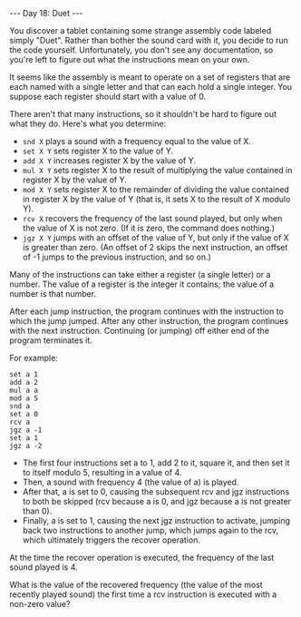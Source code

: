 --- Day 18: Duet ---

You discover a tablet containing some strange assembly code labeled simply "Duet". Rather than bother the sound card with it, you decide to run the code yourself. Unfortunately, you don't see any documentation, so you're left to figure out what the instructions mean on your own.

It seems like the assembly is meant to operate on a set of registers that are each named with a single letter and that can each hold a single integer. You suppose each register should start with a value of 0.

There aren't that many instructions, so it shouldn't be hard to figure out what they do. Here's what you determine:

- `snd X` plays a sound with a frequency equal to the value of X.
- `set X Y` sets register X to the value of Y.
- `add X Y` increases register X by the value of Y.
- `mul X Y` sets register X to the result of multiplying the value contained in register X by the value of Y.
- `mod X Y` sets register X to the remainder of dividing the value contained in register X by the value of Y (that is, it sets X to the result of X modulo Y).
- `rcv X` recovers the frequency of the last sound played, but only when the value of X is not zero. (If it is zero, the command does nothing.)
- `jgz X Y` jumps with an offset of the value of Y, but only if the value of X is greater than zero. (An offset of 2 skips the next instruction, an offset of -1 jumps to the previous instruction, and so on.)

Many of the instructions can take either a register (a single letter) or a number. The value of a register is the integer it contains; the value of a number is that number.

After each jump instruction, the program continues with the instruction to which the jump jumped. After any other instruction, the program continues with the next instruction. Continuing (or jumping) off either end of the program terminates it.

For example:

```plain
set a 1
add a 2
mul a a
mod a 5
snd a
set a 0
rcv a
jgz a -1
set a 1
jgz a -2
```

- The first four instructions set a to 1, add 2 to it, square it, and then set it to itself modulo 5, resulting in a value of 4.
- Then, a sound with frequency 4 (the value of a) is played.
- After that, a is set to 0, causing the subsequent rcv and jgz instructions to both be skipped (rcv because a is 0, and jgz because a is not greater than 0).
- Finally, a is set to 1, causing the next jgz instruction to activate, jumping back two instructions to another jump, which jumps again to the rcv, which ultimately triggers the recover operation.

At the time the recover operation is executed, the frequency of the last sound played is 4.

What is the value of the recovered frequency (the value of the most recently played sound) the first time a rcv instruction is executed with a non-zero value?


